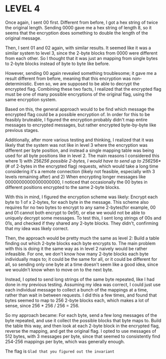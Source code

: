 # LEVEL 4

Once again, I sent 00 first. Different from before, I got a hex string of twice the original length. Sending 0000 gave me a hex string of length 8, so it seems that the encryption does something to double the length of the original message.

Then, I sent 01 and 02 again, with similar results. It seemed like it was a similar system to level 3, since the 2-byte blocks from 0000 were different from each other. So I thought that it was just an mapping from single bytes to 2-byte blocks instead of byte to byte like before.

However, sending 00 again revealed something troublesome; it gave me a result different from before, meaning that this encryption was non-deterministic. Even so, we are supposed to be able to decrypt the encrypted flag. Combining these two facts, I realized that the encrypted flag must be one of many possible encryptions of the original flag, using the same encryption system.

Based on this, the general approach would to be find which message the encrypted flag could be a possible encryption of. In order for this to be feasibly bruteable, I figured the encryption probably didn't map entire messages to encrypted messages, but rather encrypted byte-by-byte like previous stages.

Additionally, after more various testing and thinking, I realized that it was likely that the system was not like in level 3 where the encryption was different per byte position, and instead a single mapping table was being used for all byte positions like in level 2. The main reasons I considered this where 1) with 256*256 possible 2-bytes, I would have to send up to 256*256*(# of 2-bytes in the encrypted flag) requests, which would take a long time considering it's a remote connection (likely not feasible, especially with 3 levels remaining after) and 2) When encrypting longer messages like 00000000000000000000, I noticed that occasionally the 00 bytes in different positions encrypted to the same 2-byte blocks.

With this in mind, I figured the encryption scheme was likely: Encrypt each byte to 1 of x 2-bytes, for each byte in the message. This scheme also requires for no two bytes to encrypt to any same 2-bytes(for example, 00 and 01 cannot both encrypt to 0e5f), or else we would not be able to uniquely decrypt some messages. To test this, I sent long strings of 00s and 01s, and checked if they shared any 2-byte blocks. They didn't, confirming that my idea was likely correct.

Then, the approach would be pretty much the same as level 2: Build a table finding out which 2-byte blocks each byte encrypts to. The main problem with this is doing it the same way as in level 2 naively would be rather infeasible. For one, we don't know how many 2-byte blocks each byte individually maps to; it could be the same for all, or it could be different for all, so sending only one byte at a time doesn't seem like a good idea, since we wouldn't know when to move on to the next byte.

Instead, I opted to send long strings of the same byte repeated, like I had done in my previous testing. Assuming my idea was correct, I could just use each individual message to collect a bunch of the mappings at a time, rather than wait in between requests. I did this a few times, and found that bytes seemed to map to 256 2-byte blocks each, which makes a lot of sense, since 256 * 256 / 256 = 256.

So my approach became: For each byte, send a few long messages of the byte repeated, and use it collect the possible blocks that byte maps to. Build the table this way, and then look at each 2-byte block in the encrypted flag, reverse the mapping, and get the original flag. I opted to use messages of 512 bytes, with 3 messages per byte, since that seemed to consistently find 254-256 mappings per byte, which was generally enough.

The flag is ``Glad that you figured out the invariant``
